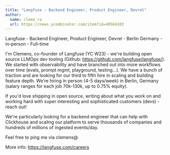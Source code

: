 ```yaml
---
title: "Langfuse : Backend Engineer, Product Engineer, Devrel"
author:
  name: clemo_ra
  url: https://news.ycombinator.com/item?id=40564103
---
```

Langfuse - Backend Engineer, Product Engineer, Devrel - Berlin Germany - in-person - Full-time

I&#x27;m Clemens, co-founder of Langfuse (YC W23) - we&#x27;re building open source LLMOps dev tooling (Github: <a href="https:&#x2F;&#x2F;github.com&#x2F;langfuse&#x2F;langfuse&#x2F;">https:&#x2F;&#x2F;github.com&#x2F;langfuse&#x2F;langfuse&#x2F;</a>). We started with observability and have branched out into more workflows over time (evals, prompt mgmt, playground, testing...). 
We have a bunch of traction and are looking for our third to fifth hire in scaling and building feature depth. We&#x27;re hiring in person (4-5 days&#x2F;week) in Berlin, Germany (salary ranges for each job 70k-130k, up to 0.75% equity).

If you&#x27;d love shipping in open source, writing about what you work on and working hard with super interesting and sophisticated customers (devs) - reach out!

We&#x27;re particularly looking for a backend engineer that can help with Clickhouse and scaling our platform to serve thousands of companies and hundreds of millions of ingested events&#x2F;day.

Feel free to ping me via clemens@

More info: <a href="https:&#x2F;&#x2F;langfuse.com&#x2F;careers">https:&#x2F;&#x2F;langfuse.com&#x2F;careers</a>
